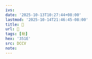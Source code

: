 ```yaml
---
ivs:
date: '2025-10-13T10:27:44+08:00'
lastmod: '2025-10-14T21:46:45-08:00'
title: 􄁄
url: 􄁄
tags: [㔞]
hex: '351E'
src: DCCV
note:
---
```

